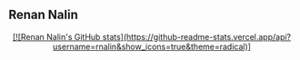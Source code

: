 ## Renan Nalin
<div align="center">
  <a href="https://github.com/rnalin">
    [![Renan Nalin's GitHub stats](https://github-readme-stats.vercel.app/api?username=rnalin&show_icons=true&theme=radical)]

  
  
</div>

  
  ##
